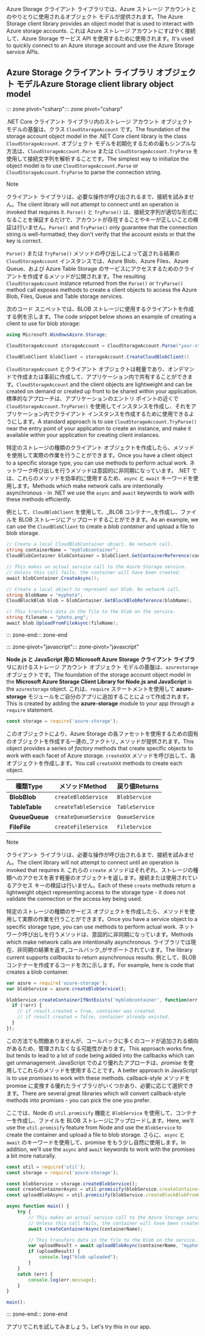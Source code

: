 <span data-ttu-id="8f8cd-101">Azure Storage クライアント ライブラリでは、Azure ストレージ アカウントとのやりとりに使用されるオブジェクト モデルが提供されます。</span><span class="sxs-lookup"><span data-stu-id="8f8cd-101">The Azure Storage client library provides an object model that is used to interact with Azure storage accounts.</span></span> <span data-ttu-id="8f8cd-102">これは Azure ストレージ アカウントにすばやく接続して、Azure Storage サービス API を使用するために使用されます。</span><span class="sxs-lookup"><span data-stu-id="8f8cd-102">It's used to quickly connect to an Azure storage account and use the Azure Storage service APIs.</span></span> 

## <a name="azure-storage-client-library-object-model"></a><span data-ttu-id="8f8cd-103">Azure Storage クライアント ライブラリ オブジェクト モデル</span><span class="sxs-lookup"><span data-stu-id="8f8cd-103">Azure Storage client library object model</span></span>

<span data-ttu-id="8f8cd-104">::: zone pivot="csharp"</span><span class="sxs-lookup"><span data-stu-id="8f8cd-104">::: zone pivot="csharp"</span></span>

<span data-ttu-id="8f8cd-105">.NET Core クライアント ライブラリ内のストレージ アカウント オブジェクト モデルの基盤は、クラス `CloudStorageAccount` です。</span><span class="sxs-lookup"><span data-stu-id="8f8cd-105">The foundation of the storage account object model in the .NET Core client library is the class `CloudStorageAccount`.</span></span> <span data-ttu-id="8f8cd-106">オブジェクト モデルを初期化するための最もシンプルな方法は、`CloudStorageAccount.Parse` または `CloudStorageAccount.TryParse` を使用して接続文字列を解析することです。</span><span class="sxs-lookup"><span data-stu-id="8f8cd-106">The simplest way to initialize the object model is to use `CloudStorageAccount.Parse` or `CloudStorageAccount.TryParse` to parse the connection string.</span></span>

> [!NOTE]
> <span data-ttu-id="8f8cd-107">クライアント ライブラリは、必要な操作が呼び出されるまで、接続を試みません。</span><span class="sxs-lookup"><span data-stu-id="8f8cd-107">The client library will not attempt to connect until an operation is invoked that requires it.</span></span> <span data-ttu-id="8f8cd-108">`Parse()` と `TryParse()` は、接続文字列が適切な形式になることを保証するだけで、アカウントが存在することやキーが正しいことの検証は行いません。</span><span class="sxs-lookup"><span data-stu-id="8f8cd-108">`Parse()` and `TryParse()` only guarantee that the connection string is well-formatted; they don't verify that the account exists or that the key is correct.</span></span> 

<span data-ttu-id="8f8cd-109">`Parse()` または `TryParse()` メソッドの呼び出しによって返される結果の `CloudStorageAccount` インスタンスでは、Azure Blob、Azure Files、Azure Queue、および Azure Table Storage のサービスにアクセスするためのクライアントを作成するメソッドが公開されます。</span><span class="sxs-lookup"><span data-stu-id="8f8cd-109">The resulting `CloudStorageAccount` instance returned from the `Parse()` or `TryParse()` method call exposes methods to create a client objects to access the Azure Blob, Files, Queue and Table storage services.</span></span> 

<span data-ttu-id="8f8cd-110">次のコード スニペットでは、BLOB ストレージに使用するクライアントを作成する例を示します。</span><span class="sxs-lookup"><span data-stu-id="8f8cd-110">The code snippet below shows an example of creating a client to use for blob storage:</span></span>

```csharp
using Microsoft.WindowsAzure.Storage;

CloudStorageAccount storageAccount = CloudStorageAccount.Parse("your-storage-key-connection-string");

CloudBlobClient blobClient = storageAccount.CreateCloudBlobClient()
```

<span data-ttu-id="8f8cd-111">`CloudStorageAccount` とクライアント オブジェクトは軽量であり、オンデマンドで作成または事前に作成して、アプリケーション内で共有することができます。</span><span class="sxs-lookup"><span data-stu-id="8f8cd-111">`CloudStorageAccount` and the client objects are lightweight and can be created on demand or created up front to be shared within your application.</span></span> <span data-ttu-id="8f8cd-112">標準的なアプローチは、アプリケーションのエントリ ポイントの近くで `CloudStorageAccount.TryParse()` を使用してインスタンスを作成し、それをアプリケーション内でクライアント インスタンスを作成するために使用できるようにします。</span><span class="sxs-lookup"><span data-stu-id="8f8cd-112">A standard approach is to use `CloudStorageAccount.TryParse()` near the entry point of your application to create an instance, and make it available within your application for creating client instances.</span></span>

<span data-ttu-id="8f8cd-113">特定のストレージの種類のクライアント オブジェクトを作成したら、メソッドを使用して実際の作業を行うことができます。</span><span class="sxs-lookup"><span data-stu-id="8f8cd-113">Once you have a client object to a specific storage type, you can use methods to perform actual work.</span></span> <span data-ttu-id="8f8cd-114">ネットワーク呼び出しを行うメソッドは意図的に非同期になっています。 .NET では、これらのメソッドを効率的に使用するため、`async` と `await` キーワードを使用します。</span><span class="sxs-lookup"><span data-stu-id="8f8cd-114">Methods which make network calls are intentionally asynchronous - in .NET we use the `async` and `await` keywords to work with these methods efficiently.</span></span>

<span data-ttu-id="8f8cd-115">例として、`CloudBlobClient` を使用して、_BLOB コンテナー_を作成し、ファイルを BLOB ストレージにアップロードすることができます。</span><span class="sxs-lookup"><span data-stu-id="8f8cd-115">As an example, we can use the `CloudBlobClient` to create a _blob container_ and upload a file to blob storage.</span></span>

```csharp
// Create a local CloudBlobContainer object. No network call.
string containerName = "myblobcontainer";
CloudBlobContainer blobContainer = blobClient.GetContainerReference(containerName);

// This makes an actual service call to the Azure Storage service. 
// Unless this call fails, the container will have been created.
await blobContainer.CreateAsync();

// Create a local object to represent our blob. No network call.
string blobName = "myphoto";
CloudBlockBlob blob = blobContainer.GetBlockBlobReference(blobName);

// This transfers data in the file to the blob on the service.
string filename = "photo.png";
await blob.UploadFromFileAsync(fileName);
```

<span data-ttu-id="8f8cd-116">::: zone-end</span><span class="sxs-lookup"><span data-stu-id="8f8cd-116">::: zone-end</span></span>

<span data-ttu-id="8f8cd-117">::: zone-pivot="javascript"</span><span class="sxs-lookup"><span data-stu-id="8f8cd-117">::: zone-pivot="javascript"</span></span>

<span data-ttu-id="8f8cd-118">**Node.js と JavaScript 用の Microsoft Azure Storage クライアント ライブラリ**におけるストレージ アカウント オブジェクト モデルの基盤は、`azurestorage` オブジェクトです。</span><span class="sxs-lookup"><span data-stu-id="8f8cd-118">The foundation of the storage account object model in the **Microsoft Azure Storage Client Library for Node.js and JavaScript** is the `azurestorage` object.</span></span> <span data-ttu-id="8f8cd-119">これは、`require` ステートメントを使用して **azure-storage** モジュールをご自分のアプリに追加することによって作成されます。</span><span class="sxs-lookup"><span data-stu-id="8f8cd-119">This is created by adding the **azure-storage** module to your app through a `require` statement.</span></span>

```javascript
const storage = require('azure-storage');
```

<span data-ttu-id="8f8cd-120">このオブジェクトにより、Azure Storage の各ファセットを使用するための固有のオブジェクトを作成する一連の_ファクトリ_ メソッドが提供されます。</span><span class="sxs-lookup"><span data-stu-id="8f8cd-120">This object provides a series of _factory_ methods that create specific objects to work with each facet of Azure storage.</span></span> <span data-ttu-id="8f8cd-121">`createXXX` メソッドを呼び出して、各オブジェクトを作成します。</span><span class="sxs-lookup"><span data-stu-id="8f8cd-121">You call `createXXX` methods to create each object.</span></span>

| <span data-ttu-id="8f8cd-122">種類</span><span class="sxs-lookup"><span data-stu-id="8f8cd-122">Type</span></span> | <span data-ttu-id="8f8cd-123">メソッド</span><span class="sxs-lookup"><span data-stu-id="8f8cd-123">Method</span></span> | <span data-ttu-id="8f8cd-124">戻り値</span><span class="sxs-lookup"><span data-stu-id="8f8cd-124">Returns</span></span> |
|--------|---------|-------------|
| <span data-ttu-id="8f8cd-125">**Blob**</span><span class="sxs-lookup"><span data-stu-id="8f8cd-125">**Blob**</span></span> | `createBlobService` | `BlobService` |
| <span data-ttu-id="8f8cd-126">**Table**</span><span class="sxs-lookup"><span data-stu-id="8f8cd-126">**Table**</span></span> | `createTableService` | `TableService` |
| <span data-ttu-id="8f8cd-127">**Queue**</span><span class="sxs-lookup"><span data-stu-id="8f8cd-127">**Queue**</span></span> | `createQueueService` | `QueueService` |
| <span data-ttu-id="8f8cd-128">**File**</span><span class="sxs-lookup"><span data-stu-id="8f8cd-128">**File**</span></span> | `createFileService` | `FileService` |

> [!NOTE]
> <span data-ttu-id="8f8cd-129">クライアント ライブラリは、必要な操作が呼び出されるまで、接続を試みません。</span><span class="sxs-lookup"><span data-stu-id="8f8cd-129">The client library will not attempt to connect until an operation is invoked that requires it.</span></span> <span data-ttu-id="8f8cd-130">これらの `create` メソッドはそれぞれ、ストレージの種類へのアクセスを表す軽量のオブジェクトを返します。接続または使用されているアクセス キーの検証は行いません。</span><span class="sxs-lookup"><span data-stu-id="8f8cd-130">Each of these `create` methods return a lightweight object representing access to the storage type - it does not validate the connection or the access key being used.</span></span> 

<span data-ttu-id="8f8cd-131">特定のストレージの種類のサービス オブジェクトを作成したら、メソッドを使用して実際の作業を行うことができます。</span><span class="sxs-lookup"><span data-stu-id="8f8cd-131">Once you have a service object to a specific storage type, you can use methods to perform actual work.</span></span> <span data-ttu-id="8f8cd-132">ネットワーク呼び出しを行うメソッドは、意図的に非同期になっています。</span><span class="sxs-lookup"><span data-stu-id="8f8cd-132">Methods which make network calls are intentionally asynchronous.</span></span> <span data-ttu-id="8f8cd-133">ライブラリでは現在、非同期の結果を返す_コールバック_がサポートされています。</span><span class="sxs-lookup"><span data-stu-id="8f8cd-133">The library current supports _callbacks_ to return asynchronous results.</span></span> <span data-ttu-id="8f8cd-134">例として、BLOB コンテナーを作成するコードを次に示します。</span><span class="sxs-lookup"><span data-stu-id="8f8cd-134">For example, here is code that creates a blob container.</span></span>

```javascript
var azure = require('azure-storage');
var blobService = azure.createBlobService();

blobService.createContainerIfNotExists('myblobcontainer', function(err, result, response) {
  if (!err) {
    // if result.created = true, container was created.
    // if result.created = false, container already existed.
  }
});
```

<span data-ttu-id="8f8cd-135">この方法でも問題ありませんが、コールバックに多くのコードが追加される傾向があるため、管理されなくなる可能性があります。</span><span class="sxs-lookup"><span data-stu-id="8f8cd-135">This approach works fine, but tends to lead to a lot of code being added into the callbacks which can get unmanagement.</span></span> <span data-ttu-id="8f8cd-136">JavaScript でのより優れたアプローチは、_promise_ を使用してこれらのメソッドを使用することです。</span><span class="sxs-lookup"><span data-stu-id="8f8cd-136">A better approach in JavaScript is to use _promises_ to work with these methods.</span></span> <span data-ttu-id="8f8cd-137">callback-style メソッドを promise に変換する優れたライブラリがいくつかあり、必要に応じて選択できます。</span><span class="sxs-lookup"><span data-stu-id="8f8cd-137">There are several great libraries which will convert callback-style methods into promises - you can pick the one you prefer.</span></span>

<span data-ttu-id="8f8cd-138">ここでは、Node の `util.promisify` 機能と `BlobService` を使用して、コンテナーを作成し、ファイルを BLOB ストレージにアップロードします。</span><span class="sxs-lookup"><span data-stu-id="8f8cd-138">Here, we'll use the `util.promisify` feature from Node and use the `BlobService` to create the container and upload a file to blob storage.</span></span> <span data-ttu-id="8f8cd-139">さらに、`async` と `await` のキーワードを使用して、promise をもう少し自然に使用します。</span><span class="sxs-lookup"><span data-stu-id="8f8cd-139">In addition, we'll use the `async` and `await` keywords to work with the promises a bit more naturally.</span></span>

```javascript
const util = require('util');
const storage = require('azure-storage');

const blobService = storage.createBlobService();
const createContainerAsync = util.promisify(blobService.createContainerIfNotExists).bind(blobService);
const uploadBlobAsync = util.promisify(blobService.createBlockBlobFromLocalFile).bind(blobService);

async function main() {
    try {
        // This makes an actual service call to the Azure Storage service. 
        // Unless this call fails, the container will have been created.
        await createContainerAsync(containerName);

        // This transfers data in the file to the blob on the service.
        var uploadResult = await uploadBlobAsync(containerName, "myphoto", "photo.png");
        if (uploadResult) {
            console.log("blob uploaded");
        }
    }
    catch (err) {
        console.log(err.message);
    }
}

main();
```
<span data-ttu-id="8f8cd-140">::: zone-end</span><span class="sxs-lookup"><span data-stu-id="8f8cd-140">::: zone-end</span></span>

<span data-ttu-id="8f8cd-141">アプリでこれを試してみましょう。</span><span class="sxs-lookup"><span data-stu-id="8f8cd-141">Let's try this in our app.</span></span>